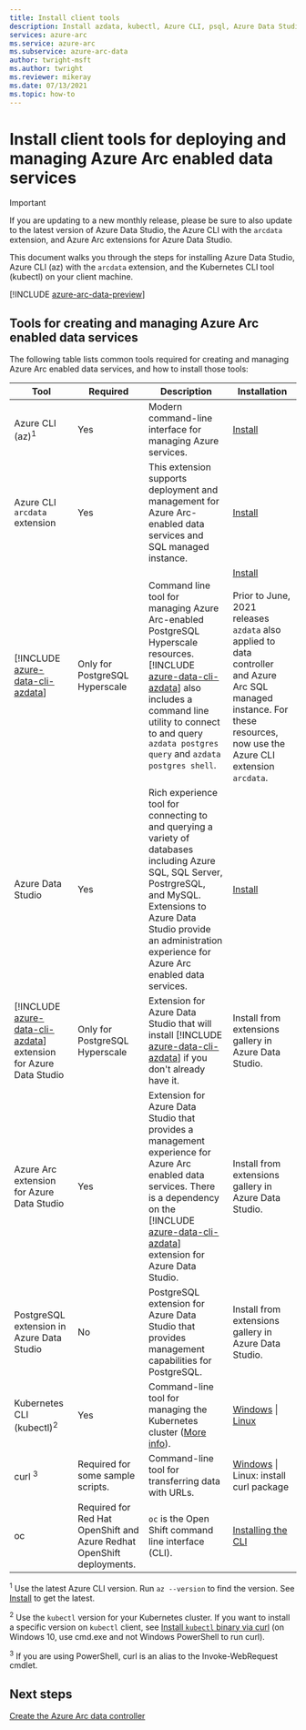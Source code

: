 ```yaml
---
title: Install client tools
description: Install azdata, kubectl, Azure CLI, psql, Azure Data Studio (Insiders), and the Arc extension for Azure Data Studio
services: azure-arc
ms.service: azure-arc
ms.subservice: azure-arc-data
author: twright-msft
ms.author: twright
ms.reviewer: mikeray
ms.date: 07/13/2021
ms.topic: how-to
---
```


# Install client tools for deploying and managing Azure Arc enabled data services

> [!IMPORTANT]
> If you are updating to a new monthly release, please be sure to also update to the latest version of Azure Data Studio, the Azure CLI with the `arcdata` extension, and Azure Arc extensions for Azure Data Studio.

This document walks you through the steps for installing Azure Data Studio, Azure CLI (az) with the `arcdata` extension, and the Kubernetes CLI tool (kubectl) on your client machine.

[!INCLUDE [azure-arc-data-preview](../../../includes/azure-arc-data-preview.md)]

## Tools for creating and managing Azure Arc enabled data services 

The following table lists common tools required for creating and managing Azure Arc enabled data services, and how to install those tools:

| Tool | Required | Description | Installation |
|---|---|---|---|
| Azure CLI (az)<sup>1</sup> | Yes | Modern command-line interface for managing Azure services. | [Install](/cli/azure/install-azure-cli) |
| Azure CLI `arcdata` extension  | Yes | This extension supports deployment and management for Azure Arc-enabled data services and SQL managed instance. | [Install](install-arcdata-extension.md) |
| [!INCLUDE [azure-data-cli-azdata](../../../includes/azure-data-cli-azdata.md)] | Only for PostgreSQL Hyperscale | Command line tool for managing Azure Arc-enabled PostgreSQL Hyperscale resources. [!INCLUDE [azure-data-cli-azdata](../../../includes/azure-data-cli-azdata.md)] also includes a command line utility to connect to and query `azdata postgres query` and `azdata postgres shell`. | [Install](/sql/azdata/install/deploy-install-azdata?toc=/azure/azure-arc/data/toc.json&bc=/azure/azure-arc/data/breadcrumb/toc.json) <br><br> Prior to June, 2021 releases `azdata` also applied to data controller and Azure Arc SQL managed instance. For these resources, now use the Azure CLI extension `arcdata`. |
| Azure Data Studio | Yes | Rich experience tool for connecting to and querying a variety of databases including Azure SQL, SQL Server, PostrgreSQL, and MySQL. Extensions to Azure Data Studio provide an administration experience for Azure Arc enabled data services. | [Install](/sql/azure-data-studio/download-azure-data-studio) |
| [!INCLUDE [azure-data-cli-azdata](../../../includes/azure-data-cli-azdata.md)] extension for Azure Data Studio | Only for PostgreSQL Hyperscale | Extension for Azure Data Studio that will install [!INCLUDE [azure-data-cli-azdata](../../../includes/azure-data-cli-azdata.md)] if you don't already have it.| Install from extensions gallery in Azure Data Studio.|
| Azure Arc extension for Azure Data Studio | Yes | Extension for Azure Data Studio that provides a management experience for Azure Arc enabled data services. There is a dependency on the [!INCLUDE [azure-data-cli-azdata](../../../includes/azure-data-cli-azdata.md)] extension for Azure Data Studio. | Install from extensions gallery in Azure Data Studio.|
| PostgreSQL extension in Azure Data Studio | No | PostgreSQL extension for Azure Data Studio that provides management capabilities for PostgreSQL. | <!--{need link} [Install](../azure-data-studio/data-virtualization-extension.md) --> Install from extensions gallery in Azure Data Studio.|
| Kubernetes CLI (kubectl)<sup>2</sup> | Yes | Command-line tool for managing the Kubernetes cluster ([More info](https://kubernetes.io/docs/tasks/tools/install-kubectl/)). | [Windows](https://kubernetes.io/docs/tasks/tools/install-kubectl/#install-with-powershell-from-psgallery) \| [Linux](https://kubernetes.io/docs/tasks/tools/install-kubectl/#install-using-native-package-management) |
| curl <sup>3</sup> | Required for some sample scripts. | Command-line tool for transferring data with URLs. | [Windows](https://curl.haxx.se/windows/) \| Linux: install curl package |
| oc | Required for Red Hat OpenShift and Azure Redhat OpenShift deployments. |`oc` is the Open Shift command line interface (CLI). | [Installing the CLI](https://docs.openshift.com/container-platform/4.4/cli_reference/openshift_cli/getting-started-cli.html#installing-the-cli)

<sup>1</sup> Use the latest Azure CLI version. Run `az --version` to find the version. See [Install](/cli/azure/install-azure-cli) to get the latest. 

<sup>2</sup> Use the `kubectl` version for your Kubernetes cluster. If you want to install a specific version on `kubectl` client, see [Install `kubectl` binary via curl](https://kubernetes.io/docs/tasks/tools/install-kubectl/#install-kubectl-binary-using-curl) (on Windows 10, use cmd.exe and not Windows PowerShell to run curl).

<sup>3</sup> If you are using PowerShell, curl is an alias to the Invoke-WebRequest cmdlet.

## Next steps

[Create the Azure Arc data controller](create-data-controller.md)
